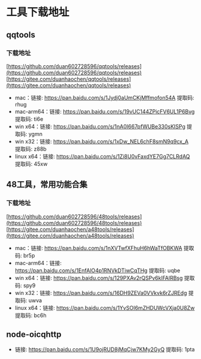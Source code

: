 # 工具下载地址

## qqtools

### 下载地址
[https://github.com/duan602728596/qqtools/releases](https://github.com/duan602728596/qqtools/releases)   
[https://gitee.com/duanhaochen/qqtools/releases](https://gitee.com/duanhaochen/qqtools/releases)
* mac：链接: https://pan.baidu.com/s/1Jydj0aUmCKjMffmofon54A 提取码: rhug
* mac-arm64：链接: https://pan.baidu.com/s/19vUC144ZPicFV6UL1P6Bvg 提取码: ti6e
* win x64：链接: https://pan.baidu.com/s/1nA0I667pfWUBe330sKISPg 提取码: ygmn
* win x32：链接: https://pan.baidu.com/s/1xDw_NEL6chF8smN9q9cx_A 提取码: z88b
* linux x64：链接: https://pan.baidu.com/s/1Zi8U0vFaxdYE7Gg7CLRdAQ 提取码: 45xw

## 48工具，常用功能合集

### 下载地址
[https://github.com/duan602728596/48tools/releases](https://github.com/duan602728596/48tools/releases)   
[https://gitee.com/duanhaochen/a48tools/releases](https://gitee.com/duanhaochen/a48tools/releases)
* mac：链接: https://pan.baidu.com/s/1nXVTwfXFhuH6hWaTfOBKWA 提取码: br5p
* mac-arm64：链接: https://pan.baidu.com/s/1EnfAlO4p1RNVkDTiwCqTHg 提取码: uqbe
* win x64：链接: https://pan.baidu.com/s/129PXAv2rQSPv6klFAlRBsg 提取码: spy9
* win x32：链接: https://pan.baidu.com/s/16DH9ZEVa0VVkvk6rZJREdg 提取码: uwva
* linux x64：链接: https://pan.baidu.com/s/1YvSOI6mZHDUWcVXja0U8Zw 提取码: bc6h

## node-oicqhttp

* 链接: https://pan.baidu.com/s/1U9ojRUD8jMqCjw7KMy2GyQ 提取码: 1pta
